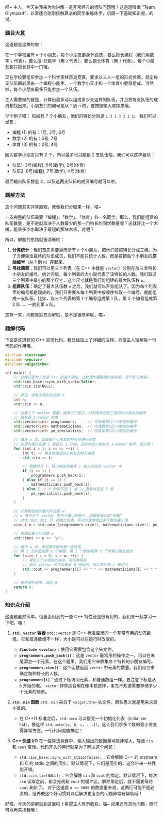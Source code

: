 喵~ 主人，今天由我来为你讲解一道非常经典的组队问题哦！这道题叫做 "Team Olympiad"，非常适合刚刚接触算法的同学来练练手，巩固一下基础知识呢，的说。

### 题目大意

这道题是这样的啦：

在一个学校里有 `n` 个小朋友，每个小朋友都身怀绝技，要么擅长编程（我们用数字 `1` 代表），要么擅-长数学（用 `2` 代表），要么擅长体育（用 `3` 代表）。每个小朋友都只擅长其中一门哦。

现在学校要组织参加一个科学奥林匹克竞赛，要求以三人一组的形式参赛。规定每支队伍都必须由一个编程小能手、一个数学小天才和一个体育小健将组成。当然啦，每个小朋友最多只能参加一个队伍。

主人需要做的就是，计算出最多可以组成多少支这样的队伍，并且把每支队伍的成员都找出来。小朋友们的编号是从 1 到 n 的，要按照输入顺序来哦。

举个例子喵：
假如有 7 个小朋友，他们的特长分别是 `1 3 1 3 2 1 2`。
我们可以发现：
- 编程 (1) 的有：1号, 3号, 6号
- 数学 (2) 的有：5号, 7号
- 体育 (3) 的有：2号, 4号

因为数学小朋友只有 2 个，所以最多也只能组 2 支队伍啦。我们可以这样组队：
- 队伍1: 3号(编程), 5号(数学), 2号(体育)
- 队伍2: 6号(编程), 7号(数学), 4号(体育)

最后输出队伍数量 2，以及这两支队伍的成员编号就可以啦。

### 题解方法

这个问题其实非常直观，就像我们分糖果一样，喵~

一支完整的队伍需要「编程」、「数学」、「体育」各一名同学。那么，我们能组建的队伍数量，是不是就取决于人数最少的那一门特长的同学数量呢？这就好比一个木桶，能装多少水取决于最短的那块木板，对吧？

所以，解题的思路就很清晰啦：

1.  **分类统计**：我们首先需要遍历所有 `n` 个小朋友，把他们按照特长分成三组。为了方便输出最终的队伍成员，我们不能只统计人数，而是要把每个小朋友的**原始编号**（从 1 到 n）存起来。
2.  **寻找瓶颈**：我们可以用三个列表（在 C++ 中就是 `vector`）分别存放三类特长小朋友的编号。统计完后，每个列表的大小就代表了该特长的人数。我们取这三个列表中最小的那个尺寸，这个尺寸就是我们能组建的最大队伍数 `w`。
3.  **组建队伍**：确定了最大队伍数 `w` 之后，我们就可以开始组队了。因为每个列表里的编号都是现成的，我们只需要从每个列表中按顺序各取一个编号，就能组成一支队伍。比如，取三个列表的第 1 个编号组成第 1 队，第 2 个编号组成第 2 队……一直到第 `w` 队。

这样一来，问题就迎刃而解啦，是不是很简单呢，喵~

### 题解代码

下面是这道题的 C++ 实现代码，我已经加上了详细的注释，方便主人理解每一行代码的作用哦。

```cpp
#include <iostream>
#include <vector>
#include <algorithm>

int main() {
    // 这两行是为了加速 C++ 的输入输出，在处理大量数据时很有用，是个好习惯喵~
    std::ios_base::sync_with_stdio(false);
    std::cin.tie(NULL);

    // 首先，读取小朋友的总数 n
    int n;
    std::cin >> n;

    // 创建三个 vector 容器，就像三个篮子，分别用来存放三类特长小朋友的编号
    // 编号是 1-based 的哦
    std::vector<int> programmers;     // 存放编程(1)小朋友的编号
    std::vector<int> mathematicians;  // 存放数学(2)小朋友的编号
    std::vector<int> pe_specialists;  // 存放体育(3)小朋友的编号

    // 循环 n 次，读取每个小朋友的特长并进行分类
    // 这里的循环变量 i 直接从 1 开始，正好对应小朋友的 1-based 编号，很方便！
    for (int i = 1; i <= n; ++i) {
        int t; // 用来存储当前小朋友的特长类型
        std::cin >> t;

        // 根据特长 t，把小朋友的编号 i 放入对应的 vector 中
        if (t == 1) {
            programmers.push_back(i);
        } else if (t == 2) {
            mathematicians.push_back(i);
        } else { // t 如果不是 1 或 2，那就肯定是 3 啦
            pe_specialists.push_back(i);
        }
    }

    // 计算能组成的最大队伍数 w
    // w 等于三个 vector 中尺寸最小的那个，这就是我们的“短板”
    // std::min 加上 {} 初始化列表，可以方便地找出多个数的最小值
    size_t w = std::min({programmers.size(), mathematicians.size(), pe_specialists.size()});

    // 先输出最大队伍数 w
    std::cout << w << '\n';

    // 循环 w 次，来组建并输出每一支队伍
    // 第 i 支队伍由第 i 个编程、第 i 个数学和第 i 个体育小朋友组成
    for (size_t i = 0; i < w; ++i) {
        // 输出三个小朋友的编号，用空格隔开
        // 因为 vector 的下标是从 0 开始的，所以我们用 i 来访问
        std::cout << programmers[i] << " " << mathematicians[i] << " " << pe_specialists[i] << '\n';
    }

    // 程序顺利结束，返回 0
    return 0;
}
```

### 知识点介绍

这道题虽然简单，但里面用到的一些 C++ 特性还是很有用的，我们来一起学习一下吧，喵！

1.  **`std::vector` 容器**
    `std::vector` 是 C++ 标准库里的一个非常有用的动态数组。它和普通数组不一样，大小是可以在运行时改变的。
    -   **`#include <vector>`**：使用它需要包含这个头文件。
    -   **`programmers.push_back(i)`**：这是 `vector` 最常用的操作之一，可以在末尾添加一个元素。在这个题里，我们用它来收集各个特长的小朋友编号。
    -   **`programmers.size()`**：这个函数返回 `vector` 中元素的数量。我们用它来确定每种特长的人数。
    -   **`programmers[i]`**：通过下标访问元素，和普通数组一样。要注意下标是从 `0` 开始的哦。
    `vector` 非常适合用在像本题这样，事先不知道需要存储多少个元素的场景。

2.  **`std::min` 函数**
    `std::min` 来自于 `<algorithm>` 头文件，顾名思义就是用来求最小值的。
    -   在 C++11 标准之后，`std::min` 可以接受一个初始化列表（initializer list），像这样 `std::min({a, b, c, ...})`，这让我们求多个数的最小值变得异常方便，一行代码就能搞定！

3.  **C++ 快速 I/O**
    在一些算法竞赛中，输入输出的数据量可能非常大，导致 `cin` 和 `cout` 变慢。代码开头的两行就是为了解决这个问题：
    -   `std::ios_base::sync_with_stdio(false);`：它会解除 C++ 的 iostream 和 C 的 stdio 之间的同步。默认情况下，它们是同步的，这会带来一些性能开销。
    -   `std::cin.tie(NULL);`：它会解除 `cin` 和 `cout` 的绑定。默认情况下，每次 `cin` 读取之前，都会先刷新 `cout` 的缓冲区。解除绑定后，就不需要等待 `cout` 刷新了。
    对于这道题 `n <= 5000` 的数据量来说，这两行可能不是必须的，但养成这个好习惯对以后解决更复杂的问题非常有帮助哦！

好啦，今天的讲解就到这里啦！希望主人有所收获，喵~ 如果还有其他问题，随时可以再来找我哦！